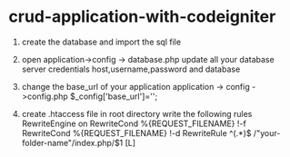 # crud-application-with-codeigniter

1) create the database and import the sql file

2) open application->config -> database.php
update all your database server credentials
host,username,password and database

3) change the base_url of your application
application -> config ->config.php
$_config['base_url']='';

4) create .htaccess file in root directory
write the following rules
RewriteEngine on
RewriteCond %{REQUEST_FILENAME} !-f
RewriteCond %{REQUEST_FILENAME} !-d
RewriteRule ^(.*)$ /"your-folder-name"/index.php/$1 [L]

